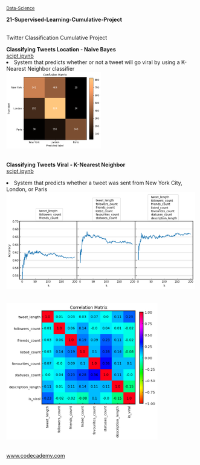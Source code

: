 <sub><a href="https://github.com/stefanm-git/Data-Science">Data-Science</a></sub>

<b>21-Supervised-Learning-Cumulative-Project</b></br></br>
  
Twitter Classification Cumulative Project</br>

<div style="float:left">
<b>Classifying Tweets Location - Naive Bayes</b></br>
<a href="classifying_tweets_location.ipynb">
scipt.ipynb</a>
<li>System that predicts whether or not a tweet will go viral by using a K-Nearest Neighbor classifier</li>
<img src="img/classifying_tweets_location.png" alt="img" width="250px"></br></br>

<b>Classifying Tweets Viral - K-Nearest Neighbor</b></br>
<a href="classifying_tweets_viral.ipynb">
scipt.ipynb</a>
<li>System that predicts whether a tweet was sent from New York City, London, or Paris</li>
<img src="img/classifying_tweets_viral.png" alt="img" width="500px"></br></br></br>
<img src="img/classifying_tweets_viral_1.png" alt="img" width="400px" ></br></br></

</div>

www.codecademy.com
